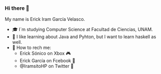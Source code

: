 ### Hi there 👋

<!--
**ericksonico/ericksonico** is a ✨ _special_ ✨ repository because its `README.md` (this file) appears on your GitHub profile.

Here are some ideas to get you started:

- 🔭 I’m currently working on ...
- 🌱 I’m currently learning ...
- 👯 I’m looking to collaborate on ...
- 🤔 I’m looking for help with ...
- 💬 Ask me about ...
- 📫 How to reach me: ...
- 😄 Pronouns: ...
- ⚡ Fun fact: ...
-->

My name is Erick Iram García Velasco.
- 🎓 I´m studying Computer Science at Facultad de Ciencias, UNAM. 
- 💾 I like learning about Java and Pyhton, but I want to learn haskell as well.
- 🔭 How to rech me:
  - Erick Sónico on Xbox 🎮 
  - Erick García on Fcebook 🔔 
  - @IramsitoHP on Twitter 📱
